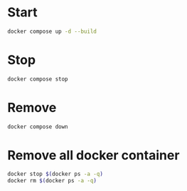 # Start

```bash
docker compose up -d --build
```

# Stop

```bash
docker compose stop
```

# Remove

```bash
docker compose down
```

# Remove all docker container
```bash
docker stop $(docker ps -a -q)
docker rm $(docker ps -a -q)
```